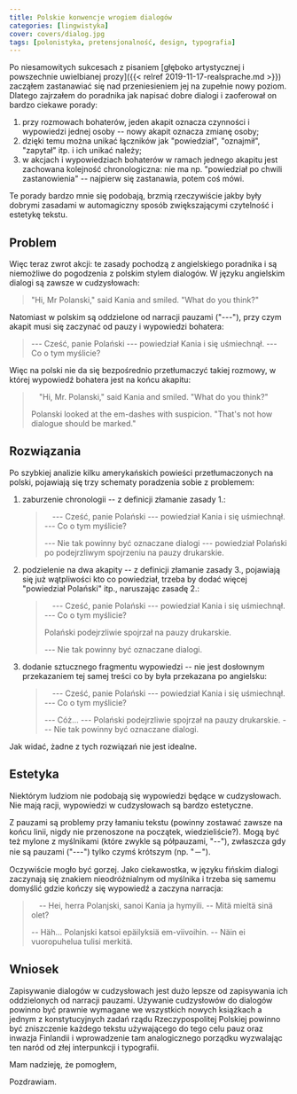 ```yaml
---
title: Polskie konwencje wrogiem dialogów
categories: [lingwistyka]
cover: covers/dialog.jpg
tags: [polonistyka, pretensjonalność, design, typografia]
---
```


Po niesamowitych sukcesach z pisaniem [głęboko artystycznej i powszechnie uwielbianej prozy]({{< relref 2019-11-17-realsprache.md >}}) zacząłem zastanawiać się nad przeniesieniem jej na zupełnie nowy poziom. Dlatego zajrzałem do poradnika jak napisać dobre dialogi i zaoferował on bardzo ciekawe porady:

1. przy rozmowach bohaterów, jeden akapit oznacza czynności i wypowiedzi jednej osoby -- nowy akapit oznacza zmianę osoby;
2. dzięki temu można unikać łączników jak "powiedział", "oznajmił", "zapytał" itp. i ich unikać należy;
3. w akcjach i wypowiedziach bohaterów w ramach jednego akapitu jest zachowana kolejność chronologiczna: nie ma np. "powiedział po chwili zastanowienia" -- najpierw się zastanawia, potem coś mówi.<!--more-->

Te porady bardzo mnie się podobają, brzmią rzeczywiście jakby były dobrymi zasadami w automagiczny sposób zwiększającymi czytelność i estetykę tekstu.

## Problem

Więc teraz zwrot akcji: te zasady pochodzą z angielskiego poradnika i są niemożliwe do pogodzenia z polskim stylem dialogów. W języku angielskim dialogi są zawsze w cudzysłowach:

> "Hi, Mr Polanski," said Kania and smiled. "What do you think?"

Natomiast w polskim są oddzielone od narracji pauzami ("---"), przy czym akapit musi się zaczynać od pauzy i wypowiedzi bohatera:

> --- Cześć, panie Polański --- powiedział Kania i się uśmiechnął. --- Co o tym myślicie?

Więc na polski nie da się bezpośrednio przetłumaczyć takiej rozmowy, w której wypowiedź bohatera jest na końcu akapitu:

> &emsp;"Hi, Mr. Polanski," said Kania and smiled. "What do you think?"
>
> Polanski looked at the em-dashes with suspicion. "That's not how dialogue should be marked."

## Rozwiązania

Po szybkiej analizie kilku amerykańskich powieści przetłumaczonych na polski, pojawiają się trzy schematy poradzenia sobie z problemem:

1. zaburzenie chronologii -- z definicji złamanie zasady 1.:
   > &emsp;--- Cześć, panie Polański --- powiedział Kania i się uśmiechnął. --- Co o tym myślicie?
   >
   > --- Nie tak powinny być oznaczane dialogi --- powiedział Polański po podejrzliwym spojrzeniu na pauzy drukarskie.
2. podzielenie na dwa akapity -- z definicji złamanie zasady 3., pojawiają się już wątpliwości kto co powiedział, trzeba by dodać więcej "powiedział Polański" itp., naruszając zasadę 2.:
   > &emsp;--- Cześć, panie Polański --- powiedział Kania i się uśmiechnął. --- Co o tym myślicie?
   >
   > Polański podejrzliwie spojrzał na pauzy drukarskie.
   >
   > --- Nie tak powinny być oznaczane dialogi.
3. dodanie sztucznego fragmentu wypowiedzi -- nie jest dosłownym przekazaniem tej samej treści co by była przekazana po angielsku:
   > &emsp;--- Cześć, panie Polański --- powiedział Kania i się uśmiechnął. --- Co o tym myślicie?
   >
   > --- Cóż... --- Polański podejrzliwie spojrzał na pauzy drukarskie. --- Nie tak powinny być oznaczane dialogi.

Jak widać, żadne z tych rozwiązań nie jest idealne.

## Estetyka

Niektórym ludziom nie podobają się wypowiedzi będące w cudzysłowach. Nie mają racji, wypowiedzi w cudzysłowach są bardzo estetyczne.

Z pauzami są problemy przy łamaniu tekstu (powinny zostawać zawsze na końcu linii, nigdy nie przenoszone na początek, wiedzieliście?). Mogą być też mylone z myślnikami (które zwykle są półpauzami, "--"), zwłaszcza gdy nie są pauzami ("---") tylko czymś krótszym (np. "－").

Oczywiście mogło być gorzej. Jako ciekawostka, w języku fińskim dialogi zaczynają się znakiem nieodróżnialnym od myślnika i trzeba się samemu domyślić gdzie kończy się wypowiedź a zaczyna narracja:

> &emsp;-- Hei, herra Polanjski, sanoi Kania ja hymyili. -- Mitä mieltä sinä olet?
>
> -- Häh... Polanjski katsoi epäilyksiä em-viivoihin. -- Näin ei vuoropuhelua tulisi merkitä.

## Wniosek

Zapisywanie dialogów w cudzysłowach jest dużo lepsze od zapisywania ich oddzielonych od narracji pauzami. Używanie cudzysłowów do dialogów powinno być prawnie wymagane we wszystkich nowych książkach a jednym z konstytucyjnych zadań rządu Rzeczypospolitej Polskiej powinno być zniszczenie każdego tekstu używającego do tego celu pauz oraz inwazja Finlandii i wprowadzenie tam analogicznego porządku wyzwalając ten naród od złej interpunkcji i typografii.

Mam nadzieję, że pomogłem,

Pozdrawiam.
